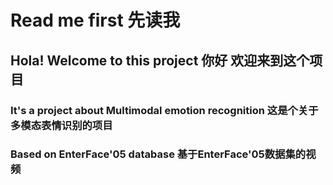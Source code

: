 # Read me first 先读我
## Hola! Welcome to this project 你好 欢迎来到这个项目
### It's a project about Multimodal emotion recognition 这是个关于多模态表情识别的项目
### Based on EnterFace'05 database 基于EnterFace'05数据集的视频
